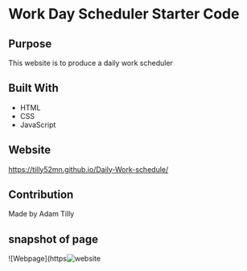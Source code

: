 # Work Day Scheduler Starter Code

## Purpose
This website is to produce a daily work scheduler

## Built With
* HTML
* CSS
* JavaScript

## Website
https://tilly52mn.github.io/Daily-Work-schedule/

## Contribution
Made by Adam Tilly

## snapshot of page
![Webpage](https![website](https://user-images.githubusercontent.com/88518686/133954653-87c76393-69a8-43fb-869e-e67f1ae4951e.PNG)

